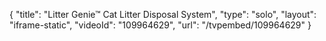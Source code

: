 {
    "title": "Litter Genie&trade; Cat Litter Disposal System",
    "type": "solo",
    "layout": "iframe-static",
    "videoId": "109964629",
    "url": "\/tvpembed\/109964629"
}